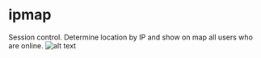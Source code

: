 # ipmap
Session control. Determine location by IP and show on map all users who are online.
![alt text](https://raw.githubusercontent.com/vadik7777/ipmap/master/src/main/webapp/about.png)
